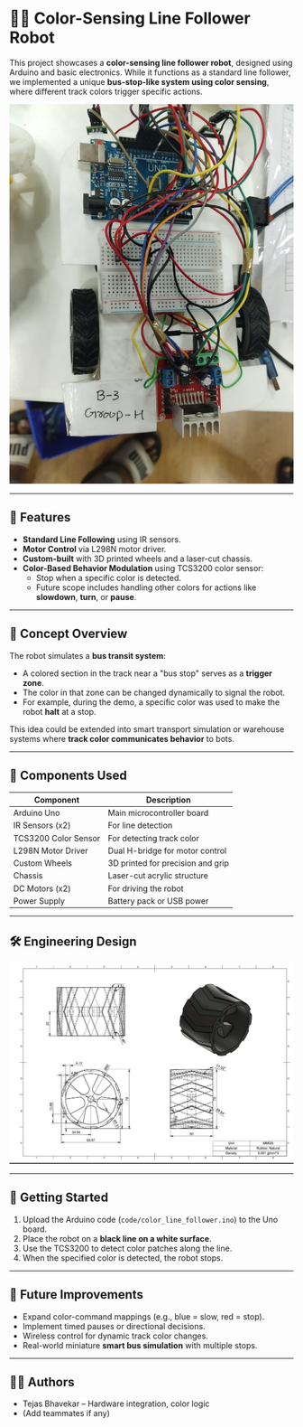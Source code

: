 # 🎨🚌 Color-Sensing Line Follower Robot

This project showcases a **color-sensing line follower robot**, designed using Arduino and basic electronics. While it functions as a standard line follower, we implemented a unique **bus-stop-like system using color sensing**, where different track colors trigger specific actions.

![Hardware Setup](hardware_linefollower.jpeg)

---

## 🔧 Features

- **Standard Line Following** using IR sensors.
- **Motor Control** via L298N motor driver.
- **Custom-built** with 3D printed wheels and a laser-cut chassis.
- **Color-Based Behavior Modulation** using TCS3200 color sensor:
  - Stop when a specific color is detected.
  - Future scope includes handling other colors for actions like **slowdown**, **turn**, or **pause**.

---

## 🚦 Concept Overview

The robot simulates a **bus transit system**:

- A colored section in the track near a "bus stop" serves as a **trigger zone**.
- The color in that zone can be changed dynamically to signal the robot.
- For example, during the demo, a specific color was used to make the robot **halt** at a stop.
  
This idea could be extended into smart transport simulation or warehouse systems where **track color communicates behavior** to bots.

---

## 🧰 Components Used

| Component              | Description                         |
|------------------------|-------------------------------------|
| Arduino Uno            | Main microcontroller board          |
| IR Sensors (x2)        | For line detection                  |
| TCS3200 Color Sensor   | For detecting track color           |
| L298N Motor Driver     | Dual H-bridge for motor control     |
| Custom Wheels          | 3D printed for precision and grip   |
| Chassis                | Laser-cut acrylic structure         |
| DC Motors (x2)         | For driving the robot               |
| Power Supply           | Battery pack or USB power           |

---

## 🛠️ Engineering Design

![Wheel Drawing](wheel_linefollower.jpeg)

---

## 🚀 Getting Started

1. Upload the Arduino code (`code/color_line_follower.ino`) to the Uno board.
2. Place the robot on a **black line on a white surface**.
3. Use the TCS3200 to detect color patches along the line.
4. When the specified color is detected, the robot stops.

---

## 📌 Future Improvements

- Expand color-command mappings (e.g., blue = slow, red = stop).
- Implement timed pauses or directional decisions.
- Wireless control for dynamic track color changes.
- Real-world miniature **smart bus simulation** with multiple stops.

---

## 🧑‍💻 Authors

- Tejas Bhavekar – Hardware integration, color logic
- (Add teammates if any)
